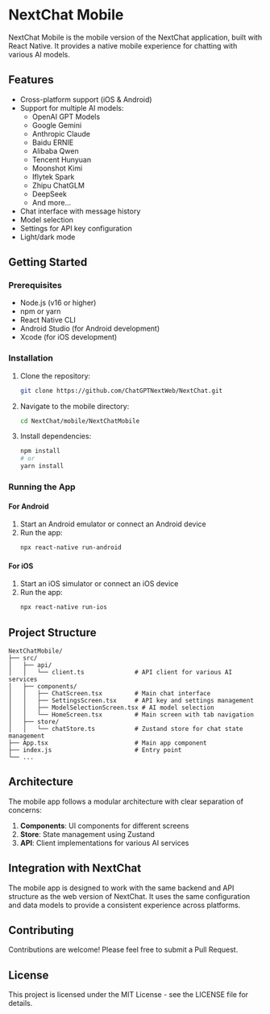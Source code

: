 # NextChat Mobile

NextChat Mobile is the mobile version of the NextChat application, built with React Native. It provides a native mobile experience for chatting with various AI models.

## Features

- Cross-platform support (iOS & Android)
- Support for multiple AI models:
  - OpenAI GPT Models
  - Google Gemini
  - Anthropic Claude
  - Baidu ERNIE
  - Alibaba Qwen
  - Tencent Hunyuan
  - Moonshot Kimi
  - Iflytek Spark
  - Zhipu ChatGLM
  - DeepSeek
  - And more...
- Chat interface with message history
- Model selection
- Settings for API key configuration
- Light/dark mode

## Getting Started

### Prerequisites

- Node.js (v16 or higher)
- npm or yarn
- React Native CLI
- Android Studio (for Android development)
- Xcode (for iOS development)

### Installation

1. Clone the repository:
   ```bash
   git clone https://github.com/ChatGPTNextWeb/NextChat.git
   ```

2. Navigate to the mobile directory:
   ```bash
   cd NextChat/mobile/NextChatMobile
   ```

3. Install dependencies:
   ```bash
   npm install
   # or
   yarn install
   ```

### Running the App

#### For Android

1. Start an Android emulator or connect an Android device
2. Run the app:
   ```bash
   npx react-native run-android
   ```

#### For iOS

1. Start an iOS simulator or connect an iOS device
2. Run the app:
   ```bash
   npx react-native run-ios
   ```

## Project Structure

```
NextChatMobile/
├── src/
│   ├── api/
│   │   └── client.ts              # API client for various AI services
│   ├── components/
│   │   ├── ChatScreen.tsx         # Main chat interface
│   │   ├── SettingsScreen.tsx     # API key and settings management
│   │   ├── ModelSelectionScreen.tsx # AI model selection
│   │   └── HomeScreen.tsx         # Main screen with tab navigation
│   ├── store/
│   │   └── chatStore.ts           # Zustand store for chat state management
├── App.tsx                        # Main app component
├── index.js                       # Entry point
└── ...
```

## Architecture

The mobile app follows a modular architecture with clear separation of concerns:

1. **Components**: UI components for different screens
2. **Store**: State management using Zustand
3. **API**: Client implementations for various AI services

## Integration with NextChat

The mobile app is designed to work with the same backend and API structure as the web version of NextChat. It uses the same configuration and data models to provide a consistent experience across platforms.

## Contributing

Contributions are welcome! Please feel free to submit a Pull Request.

## License

This project is licensed under the MIT License - see the LICENSE file for details.